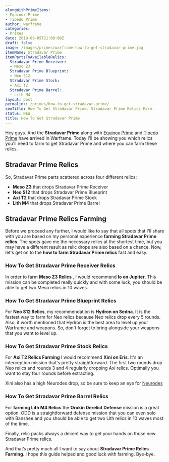 ```yaml
---
alongWithPrimeItems:
- Equinox Prime
- Tipedo Prime
author: warframe
categories:
- Primes
date: 2019-09-05T21:00:00Z
draft: false
image: /images/primes/warframe-how-to-get-stradavar-prime.jpg
itemName: Stradavar Prime
itemPartsToAvailableRelics:
  Stradavar Prime Receiver:
  - Meso Z3
  Stradavar Prime Blueprint:
  - Neo S12
  Stradavar Prime Stock:
  - Axi T2
  Stradavar Prime Barrel:
  - Lith M4
layout: post
permalink: /primes/how-to-get-stradavar-prime/
seoTitle: How To Get Stradavar Prime. Stradavar Prime Relics Farm.
status: NEW
title: How To Get Stradavar Prime
---
```

<p>Hey guys. And the <strong>Stradavar Prime</strong> along with <a href="/primes/how-to-get-equinox-prime/" title="How To Get Equinox Prime">Equinox Prime</a> and <a href="/primes/how-to-get-tipedo-prime/" title="How To Get Tipedo Prime">Tipedo Prime</a> have arrived in Warframe. Today I'll be showing you which relics you'll need to farm to get Stradavar Prime and where you can farm these relics.</p><!--more--> <h2>Stradavar Prime Relics</h2> <p>So, Stradavar Prime parts scattered across four different relics:</p> <ul>  <li> <b>Meso Z3</b> that drops Stradavar Prime Receiver </li>  <li> <b>Neo S12</b> that drops Stradavar Prime Blueprint </li>  <li> <b>Axi T2</b> that drops Stradavar Prime Stock </li>  <li> <b>Lith M4</b> that drops Stradavar Prime Barrel </li>  </ul> <h2>Stradavar Prime Relics Farming</h2> <p>Before we proceed any further, I would like to say that all spots that I'll share with you are based on my personal experience <strong>farming Stradavar Prime relics</strong>. The spots gave me the necessary relics at the shortest time, but you may have a different result as relic drops are also based on a chance. Now, let's get on to the <strong>how to farm Stradavar Prime relics</strong> fast and easy.</p>  <h3>How To Get Stradavar Prime Receiver Relics</h3>    <p>In order to farm <b>Meso Z3 Relics</b> , I would recommend <b>Io on Jupiter</b>. This mission can be completed really quickly and with some luck, you should be able to get two Meso relics in 10 waves.</p>       <h3>How To Get Stradavar Prime Blueprint Relics</h3>    <p>For <b>Neo S12 Relics</b>, my recommendation is <b>Hydron on Sedna</b>. It is the fastest way to farm for Neo relics because Neo relics drop every 5 rounds. Also, it worth mentioned that Hydron is the best area to level up your Warframe and weapons. So, don't forget to bring alongside your weapons that you want to level up.</p>       <h3>How To Get Stradavar Prime Stock Relics</h3>    <p>For <b>Axi T2 Relics Farming</b> I would recommend <b>Xini on Eris</b>. It's an interception mission that's pretty straightforward. The first two rounds drop Neo relics and rounds 3 and 4 regularly dropping Axi relics. Optimally you want to stay four rounds before extracting.</p> <p>Xini also has a high Neurodes drop, so be sure to keep an eye for <a href="/warframe-neurodes-farming/" title="Warframe Neurodes Farming">Neurodes</a></p>       <h3>How To Get Stradavar Prime Barrel Relics</h3>    <p>For <strong>farming Lith M4 Relics</strong> the <b>Orokin Derelict Defense</b> mission is a great option. ODD is a straightforward defense mission that you can even solo with Banshee and you should be able to get two Lith relics in 10 waves most of the time.</p>        <p>Finally, relic packs always a decent way to get your hands on those new Stradavar Prime relics.</p> <p>And that’s pretty much all I want to say about <strong>Stradavar Prime Relics Farming</strong>. I hope this guide helped and good luck with farming. Bye-bye.</p>